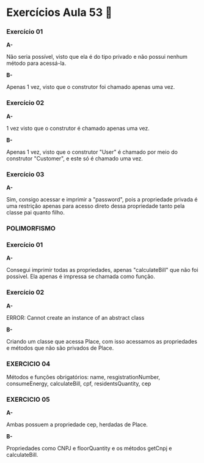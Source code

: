 # Exercícios Aula 53  :memo:  

### Exercício 01

**A-** 

Não seria possível, visto que ela é do tipo privado e não possui nenhum método para acessá-la.

**B-**

Apenas 1 vez, visto que o construtor foi chamado apenas uma vez.

### Exercício 02

**A-** 

1 vez visto que o construtor é chamado apenas uma vez.

**B-**

Apenas 1 vez, visto que o construtor "User" é chamado por meio do construtor "Customer", e este só é chamado uma vez.

### Exercício 03

**A-** 

Sim, consigo acessar e imprimir a "password", pois a propriedade privada é uma restrição  apenas para acesso direto dessa propriedade tanto pela classe pai quanto filho.


### POLIMORFISMO

### Exercício 01

**A-** 

Consegui imprimir todas as propriedades, apenas "calculateBill" que não foi possivel.
Ela apenas é impressa se chamada como função.


### Exercício 02

**A-**

ERROR: Cannot create an instance of an abstract class

**B-**

Criando um classe que acessa Place, com isso acessamos as propriedades e métodos que não são privados de Place.

### EXERCICIO 04

Métodos e funções obrigatórios:
name, resgistrationNumber, consumeEnergy, calculateBill, cpf,
residentsQuantity, cep


### EXERCICIO 05

**A-**

Ambas possuem a propriedade cep, herdadas de Place.

**B-**

Propriedades como CNPJ e floorQuantity e os métodos getCnpj e calculateBill.
